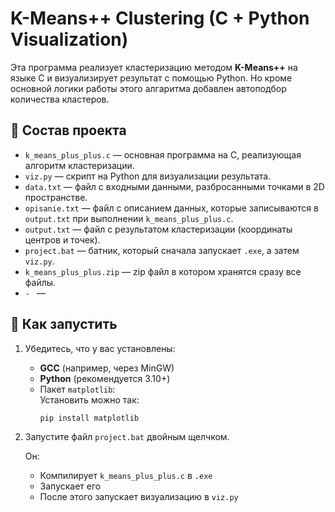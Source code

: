 # K-Means++ Clustering (C + Python Visualization)

Эта программа реализует кластеризацию методом **K-Means++** на языке C и визуализирует результат с помощью Python. Но кроме основной логики работы этого алгаритма добавлен автоподбор количества кластеров.

## 🔧 Состав проекта

- `k_means_plus_plus.c` — основная программа на C, реализующая алгоритм кластеризации.
- `viz.py` — скрипт на Python для визуализации результата.
- `data.txt` — файл с входными данными, разбросанными точками в 2D пространстве.
- `opisanie.txt` — файл с описанием данных, которые записываются в `output.txt` при выполнении `k_means_plus_plus.c`.
- `output.txt` — файл с результатом кластеризации (координаты центров и точек).
- `project.bat` — батник, который сначала запускает `.exe`, а затем `viz.py`.
- `k_means_plus_plus.zip` — zip файл в котором хранятся сразу все файлы.
- `- ` — 

## 🚀 Как запустить

1. Убедитесь, что у вас установлены:
   - **GCC** (например, через MinGW)
   - **Python** (рекомендуется 3.10+)
   - Пакет `matplotlib`:  
     Установить можно так:
     ```
     pip install matplotlib
     ```

2. Запустите файл `project.bat` двойным щелчком.

   Он:
   - Компилирует `k_means_plus_plus.c` в `.exe`
   - Запускает его
   - После этого запускает визуализацию в `viz.py`

